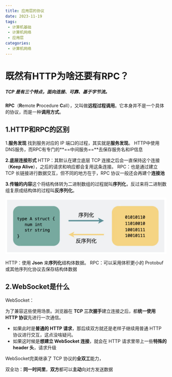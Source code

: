 ```yaml
---
title: 应用层的协议
date: 2023-11-19
tags:
 - 计算机基础
 - 计算机网络
 - 应用层
categories:
 - 计算机网络
---
```


<!-- more -->

# 既然有HTTP为啥还要有RPC？

##### TCP 是有三个特点，**面向连接**、**可靠**、基于**字节流**。

**RPC**（**R**emote **P**rocedure **C**all），又叫做**远程过程调用**。它本身并不是一个具体的协议，而是一种**调用方式**。

## 1.HTTP和RPC的区别

1.**服务发现**
找到服务对应的 IP 端口的过程，其实就是**服务发现**。
HTTP中使用DNS服务，而RPC有专门的**==中间服务==**去保存服务名和IP信息

**2.底层连接形式**
HTTP：其默认在建立底层 TCP 连接之后会一直保持这个连接（**Keep Alive**），之后的请求和响应都会复用这条连接。
RPC：也是通过建立 TCP 长链接进行数据交互，但不同的地方在于，RPC 协议一般还会再建个**连接池**

**3.传输的内容**这个将结构体转为二进制数组的过程就叫**序列化**，反过来将二进制数组复原成结构体的过程叫**反序列化**。

![](2024-05-16-21-52-30.png)

HTTP：使用 **Json** 来**序列化**结构体数据。
RPC：可以采用体积更小的 Protobuf 或其他序列化协议去保存结构体数据

## 2.WebSocket是什么

WebSocket：

为了兼容这些使用场景。浏览器在 **TCP 三次握手**建立连接之后，都**统一使用 HTTP 协议**先进行一次通信。

- 如果此时是**普通的 HTTP 请求**，那后续双方就还是老样子继续用普通 HTTP 协议进行交互，这点没啥疑问。
- 如果这时候是**想建立 WebSocket 连接**，就会在 HTTP 请求里带上一些**特殊的header 头**，请求升级

WebSocket完美继承了 TCP 协议的**全双工**能力，

双全功：**同一时间里**，**双方**都可以**主动**向对方发送数据
